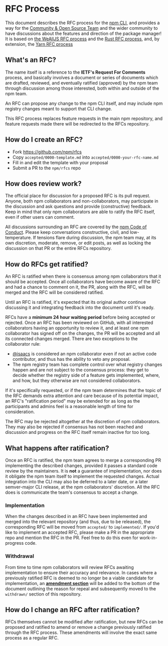 # RFC Process

This document describes the RFC process for the [npm
CLI](https://github.com/npm/cli), and provides a way for the [Community & Open Source Team](https://github.com/orgs/npm/teams/cli-team) and the
wider community to have discussions about the features and direction of the
package manager! It is based on [the WeAllJS RFC process](https://wealljs.org/rfc-process) and the [Rust RFC process](https://github.com/rust-lang/rfcs), and, by extension, the [Yarn RFC process](https://github.com/yarnpkg/rfcs)

## What's an RFC?

The name itself is a reference to the **IETF's Request For Comments** process, and
basically involves a document or series of documents which are drafted,
reviewed, and eventually ratified (approved) by the npm team through discussion
among those interested, both within and outside of the npm team.

An RFC can propose any change to the npm CLI itself, and may include npm
registry changes meant to support that CLI change.

This RFC process replaces feature requests in the main npm repository, and
feature requests made there will be redirected to the RFCs repository.

## How do I create an RFC?

* Fork https://github.com/npm/rfcs
* Copy `accepted/0000-template.md` into `accepted/0000-your-rfc-name.md`
* Fill in and edit the template with your proposal
* Submit a PR to the `npm/rfcs` repo

## How does review work?

The official place for discussion for a proposed RFC is its pull request.
Anyone, both npm collaborators and non-collaborators, may participate in the
discussion and ask questions and provide (constructive) feedback. Keep in mind
that only npm collaborators are able to ratify the RFC itself, even if other
users can comment.

All discussions surrounding an RFC are covered by the [npm Code of
Conduct](https://www.npmjs.com/policies/conduct). Please keep conversations
constructive, civil, and low-temperature. If tensions flare during discussion,
the npm team may, at its own discretion, moderate, remove, or
edit posts, as well as locking the discussion on that PR or the entire RFCs
repository.

## How do RFCs get ratified?

An RFC is ratified when there is consensus among npm collaborators that it
should be accepted. Once all collaborators have become aware of the RFC and had
a chance to comment on it, the PR, along with the RFC, will be merged and the
RFC will be considered ratified.

Until an RFC is ratified, it's expected that its original author continue
discussing it and integrating feedback into the document until it's ready.

RFCs have a **minimum 24 hour waiting period** before being accepted or rejected.
Once an RFC has been reviewed on GitHub, with all interested collaborators
having an opportunity to review it, and at least one npm collaborator has signed
off on the changes, the PR will be accepted and all its connected changes
merged. There are two exceptions to the collaborator rule:

* [@isaacs](https://github.com/isaacs) is considered an npm collaborator even if not an active code contributor, and thus has the ability to veto any proposal.
* The npm registry team has complete control over what registry changes happen and are not subject to the consensus process: they get to decide whether the registry side of a feature gets implemented, where, and how, but they otherwise are not considered collaborators.

If it's specifically requested, or if the npm team determines that the topic of
the RFC demands extra attention and care because of its potential impact, an
RFC's "ratification period" may be extended for as long as the participants and
admins feel is a reasonable length of time for consideration.

The RFC may be rejected altogether at the discretion of npm collaborators. They
may also be rejected if consensus has not been reached and discussion and
progress on the RFC itself remain inactive for too long.

## What happens after ratification?

Once an RFC is ratified, the npm team agrees to merge a corresponding PR
implementing the described changes, provided it passes a standard code review by
the maintainers. It is **not** a guarantee of implementation, nor does it
obligate the npm team itself to implement the requested changes. Actual
integration into the CLI may also be deferred to a later date, or a later
semver-major CLI release, at the npm collaborators' discretion. All the RFC does
is communicate the team's consensus to accept a change.

### Implementation

When the changes described in an RFC have been implemented and merged into the
relevant repository (and thus, due to be released), the corresponding RFC will
be moved from `accepted/` to `implemented/`. If you'd like to implement an
accepted RFC, please make a PR in the appropriate repo and mention the RFC in
the PR. Feel free to do this even for work-in-progress code.

### Withdrawal

From time to time npm collaborators will review RFCs awaiting implementation to
ensure their accuracy and relevance. In cases where a previously ratified RFC is
deemed to no longer be a viable candidate for implementation, an [**amendment
section**](withdrawn/0000-template.md) will be added to the bottom of the
document outlining the reason for repeal and subsequently moved to the
`withdrawn/` section of this repository.

## How do I change an RFC after ratification?

RFCs themselves cannot be modified after ratification, but new RFCs can be
proposed and ratified to amend or remove a change previously ratified through
the RFC process. These amendments will involve the exact same process as a
regular RFC.
